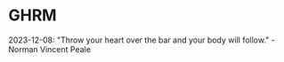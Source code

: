 # GHRM

2023-12-08: "Throw your heart over the bar and your body will follow." - Norman Vincent Peale